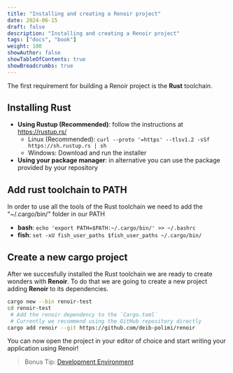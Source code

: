 ```yaml
---
title: "Installing and creating a Renoir project"
date: 2024-06-15
draft: false
description: "Installing and creating a Renoir project"
tags: ["docs", "book"]
weight: 100
showAuthor: false
showTableOfContents: true
showBreadcrumbs: true
---
```


The first requirement for building a Renoir project is the **Rust** toolchain.

## Installing Rust

+ **Using Rustup (Recommended)**: follow the instructions at https://rustup.rs/
    + Linux (Recommended): `curl --proto '=https' --tlsv1.2 -sSf https://sh.rustup.rs | sh`
    + Windows: Download and run the installer
+ **Using your package manager**: in alternative you can use the package provided by your repository

## Add rust toolchain to PATH
In order to use all the tools of the Rust toolchain we need to add the "~/.cargo/bin/" folder in our PATH
+ **bash**: `echo 'export PATH=$PATH:~/.cargo/bin/' >> ~/.bashrc`
+ **fish**: `set -xU fish_user_paths $fish_user_paths ~/.cargo/bin/`

## Create a new cargo project
After we succesfully installed the Rust toolchain we are ready to create wonders with **Renoir**.
To do that we are going to create a new project adding **Renoir** to its dependencies.
```sh
cargo new --bin renoir-test
cd renoir-test
 # Add the renoir dependency to the `Cargo.toml`
 # Currently we recommend using the GitHub repository directly
cargo add renoir --git https://github.com/deib-polimi/renoir
```

You can now open the project in your editor of choice and start writing your application using Renoir!

> Bonus Tip: [Development Environment](/book/appendix/editor)